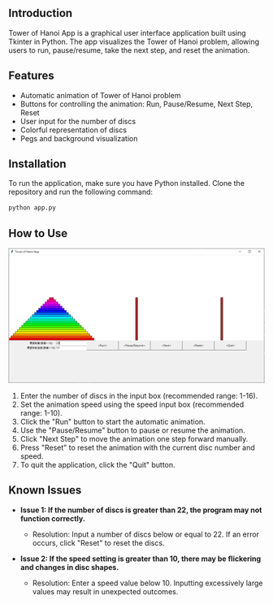 ## Introduction

Tower of Hanoi App is a graphical user interface application built using Tkinter in Python. The app visualizes the Tower of Hanoi problem, allowing users to run, pause/resume, take the next step, and reset the animation.

## Features

- Automatic animation of Tower of Hanoi problem
- Buttons for controlling the animation: Run, Pause/Resume, Next Step, Reset
- User input for the number of discs
- Colorful representation of discs
- Pegs and background visualization

## Installation

To run the application, make sure you have Python installed. Clone the repository and run the following command:

```bash
python app.py
```

## How to Use

![Alt text](/assets/image.png)

1. Enter the number of discs in the input box (recommended range: 1-16).
2. Set the animation speed using the speed input box (recommended range: 1-10).
3. Click the "Run" button to start the automatic animation.
4. Use the "Pause/Resume" button to pause or resume the animation.
5. Click "Next Step" to move the animation one step forward manually.
6. Press "Reset" to reset the animation with the current disc number and speed.
7. To quit the application, click the "Quit" button.

## Known Issues

- **Issue 1: If the number of discs is greater than 22, the program may not function correctly.**

  - Resolution: Input a number of discs below or equal to 22. If an error occurs, click "Reset" to reset the discs.

- **Issue 2: If the speed setting is greater than 10, there may be flickering and changes in disc shapes.**
  - Resolution: Enter a speed value below 10. Inputting excessively large values may result in unexpected outcomes.
